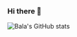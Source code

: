 ### Hi there 👋

<!--
**piyush-an/piyush-an** is a ✨ _special_ ✨ repository because its `README.md` (this file) appears on your GitHub profile.

Here are some ideas to get you started:

- 🔭 I’m currently working on ...
- 🌱 I’m currently learning ...
- 👯 I’m looking to collaborate on ...
- 🤔 I’m looking for help with ...
- 💬 Ask me about ...
- 📫 How to reach me: ...
- 😄 Pronouns: ...
- ⚡ Fun fact: ...
-->

![Bala's GitHub stats](https://github-readme-stats.vercel.app/api?username=balapriyac&show_icons=true&count_private=true&theme=radical)
